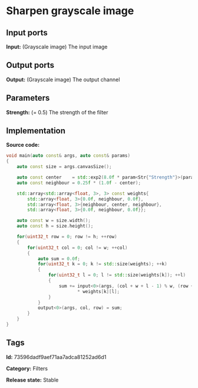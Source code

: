 # Sharpen grayscale image

## Input ports

__Input:__ (Grayscale image) The input image

## Output ports

__Output:__ (Grayscale image) The output channel

## Parameters

__Strength:__ (= 0.5) The strength of the filter

## Implementation

__Source code:__ 

```c++
void main(auto const& args, auto const& params)
{
	auto const size = args.canvasSize();

	auto const center    = std::exp2(8.0f * param<Str{"Strength"}>(params).value());
	auto const neighbour = 0.25f * (1.0f - center);

	std::array<std::array<float, 3>, 3> const weights{
	    std::array<float, 3>{0.0f, neighbour, 0.0f},
	    std::array<float, 3>{neighbour, center, neighbour},
	    std::array<float, 3>{0.0f, neighbour, 0.0f}};

	auto const w = size.width();
	auto const h = size.height();

	for(uint32_t row = 0; row != h; ++row)
	{
		for(uint32_t col = 0; col != w; ++col)
		{
			auto sum = 0.0f;
			for(uint32_t k = 0; k != std::size(weights); ++k)
			{
				for(uint32_t l = 0; l != std::size(weights[k]); ++l)
				{
					sum += input<0>(args, (col + w + l - 1) % w, (row + k + h - 1) % h)
					       * weights[k][l];
				}
			}
			output<0>(args, col, row) = sum;
		}
	}
}
```

## Tags

__Id:__ 73596dadf9aef71aa7adca81252ad6d1

__Category:__ Filters

__Release state:__ Stable